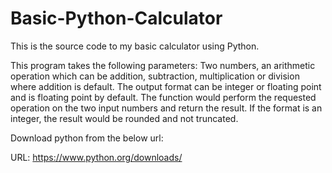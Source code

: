 # Basic-Python-Calculator
This is the source code to my basic calculator using Python.

This program takes the following parameters: Two numbers, an arithmetic operation which can be addition, subtraction, multiplication or division where addition is default.
The output format can be integer or floating point and is floating point by default.
The function would perform the requested operation on the two input numbers and return the result. If the format is an integer, the result would be rounded and not truncated.

Download python from the below url:

URL: https://www.python.org/downloads/
